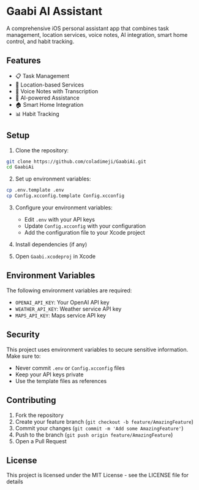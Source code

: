 # Gaabi AI Assistant

A comprehensive iOS personal assistant app that combines task management, location services, voice notes, AI integration, smart home control, and habit tracking.

## Features

- 📋 Task Management
- 📍 Location-based Services
- 🎤 Voice Notes with Transcription
- 🤖 AI-powered Assistance
- 🏠 Smart Home Integration
- 📊 Habit Tracking

## Setup

1. Clone the repository:
```bash
git clone https://github.com/coladimeji/GaabiAi.git
cd GaabiAi
```

2. Set up environment variables:
```bash
cp .env.template .env
cp Config.xcconfig.template Config.xcconfig
```

3. Configure your environment variables:
   - Edit `.env` with your API keys
   - Update `Config.xcconfig` with your configuration
   - Add the configuration file to your Xcode project

4. Install dependencies (if any)

5. Open `Gaabi.xcodeproj` in Xcode

## Environment Variables

The following environment variables are required:

- `OPENAI_API_KEY`: Your OpenAI API key
- `WEATHER_API_KEY`: Weather service API key
- `MAPS_API_KEY`: Maps service API key

## Security

This project uses environment variables to secure sensitive information. Make sure to:
- Never commit `.env` or `Config.xcconfig` files
- Keep your API keys private
- Use the template files as references

## Contributing

1. Fork the repository
2. Create your feature branch (`git checkout -b feature/AmazingFeature`)
3. Commit your changes (`git commit -m 'Add some AmazingFeature'`)
4. Push to the branch (`git push origin feature/AmazingFeature`)
5. Open a Pull Request

## License

This project is licensed under the MIT License - see the LICENSE file for details
